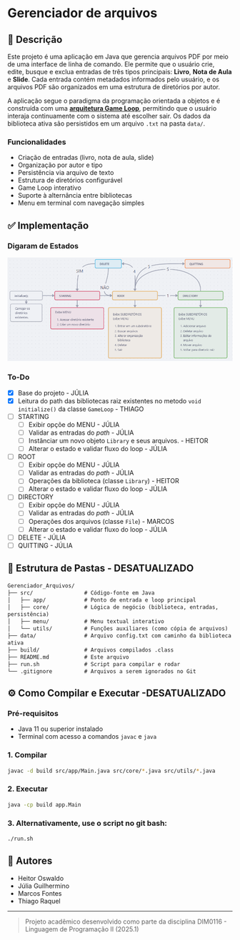 # Gerenciador de arquivos 

## 📖 Descrição
Este projeto é uma aplicação em Java que gerencia arquivos PDF por meio de uma interface de linha de comando. Ele permite que o usuário crie, edite, busque e exclua entradas de três tipos principais: **Livro**, **Nota de Aula** e **Slide**. Cada entrada contém metadados informados pelo usuário, e os arquivos PDF são organizados em uma estrutura de diretórios por autor.

A aplicação segue o paradigma da programação orientada a objetos e é construída com uma [**arquitetura Game Loop**](https://gameprogrammingpatterns.com/game-loop.html), permitindo que o usuário interaja continuamente com o sistema até escolher sair. Os dados da biblioteca ativa são persistidos em um arquivo `.txt` na pasta `data/`.

### Funcionalidades
- Criação de entradas (livro, nota de aula, slide)
- Organização por autor e tipo
- Persistência via arquivo de texto
- Estrutura de diretórios configurável
- Game Loop interativo
- Suporte à alternância entre bibliotecas
- Menu em terminal com navegação simples

## ✅ Implementação
### Digaram de Estados
![Diagrama de Estados](imgs/diagrama.png)
### To-Do
- [x] Base do projeto - JÚLIA
- [x] Leitura do path das bibliotecas raiz existentes no metodo `void initialize()` da classe `GameLoop` - THIAGO
- [ ] STARTING
    - [ ] Exibir opçõe do MENU - JÚLIA
    - [ ] Validar as entradas do _path_ - JÚLIA
    - [ ] Instânciar um novo objeto `Library` e seus arquivos. - HEITOR
    - [ ] Alterar o estado e validar fluxo do loop - JÚLIA
- [ ] ROOT
    - [ ] Exibir opçõe do MENU - JÚLIA
    - [ ] Validar as entradas do _path_ - JÚLIA
    - [ ] Operações da biblioteca (classe `Library`) - HEITOR
    - [ ] Alterar o estado e validar fluxo do loop - JÚLIA
 - [ ] DIRECTORY
    - [ ] Exibir opçõe do MENU - JÚLIA
    - [ ] Validar as entradas do _path_ - JÚLIA
    - [ ] Operações dos arquivos (classe `File`)  - MARCOS
    - [ ] Alterar o estado e validar fluxo do loop - JÚLIA
- [ ] DELETE - JÚLIA
- [ ] QUITTING - JÚLIA

## 📁 Estrutura de Pastas - DESATUALIZADO
```
Gerenciador_Arquivos/
├── src/                # Código-fonte em Java
│   ├── app/            # Ponto de entrada e loop principal
│   ├── core/           # Lógica de negócio (biblioteca, entradas, persistência)
│   ├── menu/           # Menu textual interativo
│   └── utils/          # Funções auxiliares (como cópia de arquivos)
├── data/               # Arquivo config.txt com caminho da biblioteca ativa
├── build/              # Arquivos compilados .class
├── README.md           # Este arquivo
├── run.sh              # Script para compilar e rodar
└── .gitignore          # Arquivos a serem ignorados no Git
```

## ⚙️ Como Compilar e Executar -DESATUALIZADO

### Pré-requisitos
- Java 11 ou superior instalado
- Terminal com acesso a comandos `javac` e `java`

### 1. Compilar
```bash
javac -d build src/app/Main.java src/core/*.java src/utils/*.java
```

### 2. Executar
```bash
java -cp build app.Main
```

### 3. Alternativamente, use o script no git bash:
```bash
./run.sh
```

## 👥 Autores
- Heitor Oswaldo
- Júlia Guilhermino
- Marcos Fontes
- Thiago Raquel

---
> Projeto acadêmico desenvolvido como parte da disciplina DIM0116 - Linguagem de Programação II (2025.1)
